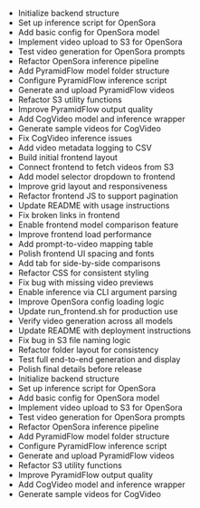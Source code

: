 - Initialize backend structure
- Set up inference script for OpenSora
- Add basic config for OpenSora model
- Implement video upload to S3 for OpenSora
- Test video generation for OpenSora prompts
- Refactor OpenSora inference pipeline
- Add PyramidFlow model folder structure
- Configure PyramidFlow inference script
- Generate and upload PyramidFlow videos
- Refactor S3 utility functions
- Improve PyramidFlow output quality
- Add CogVideo model and inference wrapper
- Generate sample videos for CogVideo
- Fix CogVideo inference issues
- Add video metadata logging to CSV
- Build initial frontend layout
- Connect frontend to fetch videos from S3
- Add model selector dropdown to frontend
- Improve grid layout and responsiveness
- Refactor frontend JS to support pagination
- Update README with usage instructions
- Fix broken links in frontend
- Enable frontend model comparison feature
- Improve frontend load performance
- Add prompt-to-video mapping table
- Polish frontend UI spacing and fonts
- Add tab for side-by-side comparisons
- Refactor CSS for consistent styling
- Fix bug with missing video previews
- Enable inference via CLI argument parsing
- Improve OpenSora config loading logic
- Update run_frontend.sh for production use
- Verify video generation across all models
- Update README with deployment instructions
- Fix bug in S3 file naming logic
- Refactor folder layout for consistency
- Test full end-to-end generation and display
- Polish final details before release
- Initialize backend structure
- Set up inference script for OpenSora
- Add basic config for OpenSora model
- Implement video upload to S3 for OpenSora
- Test video generation for OpenSora prompts
- Refactor OpenSora inference pipeline
- Add PyramidFlow model folder structure
- Configure PyramidFlow inference script
- Generate and upload PyramidFlow videos
- Refactor S3 utility functions
- Improve PyramidFlow output quality
- Add CogVideo model and inference wrapper
- Generate sample videos for CogVideo
